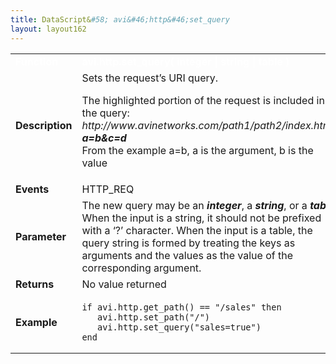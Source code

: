 ```yaml
---
title: DataScript&#58; avi&#46;http&#46;set_query
layout: layout162
---
```

<table class="table table-hover table table-bordered table-hover">  
<tbody>       
<tr>   
<td><span style="color: white; font-size: medium;"><strong>Function</strong></span></td>
<td><span style="color: white;"><b>avi.http.set_query( integer | string | table )</b></span></td>
</tr>
<tr>   
<td><span style="font-size: medium;"><strong>Description</strong></span></td>
<td>Sets the request’s URI query.<p></p> <p>The highlighted portion of the request is included in the query:<br> <em>http://www.avinetworks.com/path1/path2/index.html?<strong>a=b&amp;c=d</strong></em><br> From the example a=b, a is the argument, b is the value</p></td>
</tr>
<tr>   
<td><span style="font-size: medium;"><strong>Events</strong></span></td>
<td>HTTP_REQ</td>
</tr>
<tr>   
<td><span style="font-size: medium;"><strong>Parameter</strong></span></td>
<td>The new query may be an <strong><em>integer</em></strong>, a <em><strong>string</strong></em>, or a <strong><em>table</em></strong>. When the input is a string, it should not be prefixed with a ‘?’ character. When the input is a table, the query string is formed by treating the keys as arguments and the values as the value of the corresponding argument.</td>
</tr>
<tr>   
<td><span style="font-size: medium;"><strong>Returns</strong></span></td>
<td>No value returned</td>
</tr>
<tr>   
<td><span style="font-size: medium;"><strong>Example</strong></span></td>
<td><!-- Crayon Syntax Highlighter v2.7.1 --> <pre><code class="language-lua">if avi.http.get_path() == "/sales" then
   avi.http.set_path("/")
   avi.http.set_query("sales=true")
end</code></pre> 
<!-- [Format Time: 0.0017 seconds] --></td>
</tr>
</tbody>
</table> 